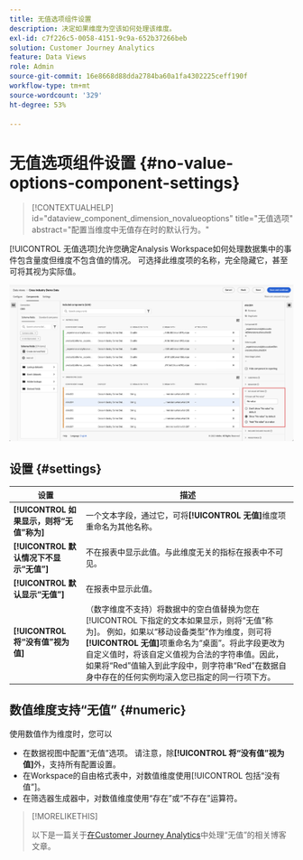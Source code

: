 ```yaml
---
title: 无值选项组件设置
description: 决定如果维度为空该如何处理该维度。
exl-id: c7f226c5-0058-4151-9c9a-652b37266beb
solution: Customer Journey Analytics
feature: Data Views
role: Admin
source-git-commit: 16e8668d88dda2784ba60a1fa4302225ceff190f
workflow-type: tm+mt
source-wordcount: '329'
ht-degree: 53%

---
```


# 无值选项组件设置 {#no-value-options-component-settings}

<!-- markdownlint-disable MD034 -->

>[!CONTEXTUALHELP]
>id="dataview_component_dimension_novalueoptions"
>title="无值选项"
>abstract="配置当维度中无值存在时的默认行为。"

<!-- markdownlint-enable MD034 -->


[!UICONTROL 无值选项]允许您确定Analysis Workspace如何处理数据集中的事件包含量度但维度不包含值的情况。 可选择此维度项的名称，完全隐藏它，甚至可将其视为实际值。

![无值选项](../assets/no-value-options.png)

## 设置 {#settings}

| 设置 | 描述 |
| --- | --- |
| **[!UICONTROL 如果显示，则将“无值”称为]** | 一个文本字段，通过它，可将&#x200B;**[!UICONTROL 无值]**&#x200B;维度项重命名为其他名称。 |
| **[!UICONTROL 默认情况下不显示“无值”]** | 不在报表中显示此值。与此维度无关的指标在报表中不可见。 |
| **[!UICONTROL 默认显示“无值”]** | 在报表中显示此值。 |
| **[!UICONTROL 将“没有值”视为值]** | （数字维度不支持）将数据中的空白值替换为您在[!UICONTROL 下指定的文本如果显示，则将“无值”称为]。 例如，如果以“移动设备类型”作为维度，则可将&#x200B;**[!UICONTROL 无值]**&#x200B;项重命名为“桌面”。将此字段更改为自定义值时，将该自定义值视为合法的字符串值。因此，如果将“Red”值输入到此字段中，则字符串“Red”在数据自身中存在的任何实例均滚入您已指定的同一行项下方。 |

## 数值维度支持“无值” {#numeric}

使用数值作为维度时，您可以

* 在数据视图中配置“无值”选项。 请注意，除&#x200B;**[!UICONTROL 将“没有值”视为值]**&#x200B;外，支持所有配置设置。
* 在Workspace的自由格式表中，对数值维度使用[!UICONTROL 包括“没有值”]。
* 在筛选器生成器中，对数值维度使用“存在”或“不存在”运算符。

>[!MORELIKETHIS]
>
>以下是一篇关于[在Customer Journey Analytics](https://experienceleaguecommunities.adobe.com/t5/adobe-analytics-blogs/handling-quot-no-value-quot-in-customer-journey-analytics/ba-p/597339)中处理“无值”的相关博客文章。

